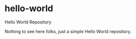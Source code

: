 # hello-world
Hello World Repository

Nothing to see here folks, just a simple Hello World repository.
